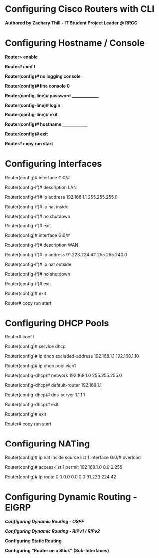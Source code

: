 # Configuring Cisco Routers with CLI 
**Authored by Zachary Thill - IT Student Project Leader @ RRCC**

# Configuring Hostname / Console
**Router> enable**  

**Router# conf t**  

**Router(config)# no logging console**  

**Router(config)# line console 0**

**Router(config-line)# password _____________**

**Router(config-line)# login** 

**Router(config-line)# exit**  

**Router(config)# hostname ____________**  

**Router(config)# exit** 

**Router# copy run start** 

# Configuring Interfaces 

Router(config)# interface Gi0/#  

Router(config-if)# description LAN  

Router(config-if)# ip address 192.168.1.1 255.255.255.0 

Router(config-if)# ip nat inside  

Router(config-if)# no shutdown 

Router(config-if)# exit 

Router(config)# interface Gi0/# 

Router(config-if)# description WAN 

Router(config-if)# ip address 91.223.224.42 255.255.240.0

Router(config-if)# ip nat outside 

Router(config-if)# no shutdown 

Router(config-if)# exit 

Router(config)# exit 

Router# copy run start  

# Configuring DHCP Pools

Router# conf t   

Router(config)# service dhcp 

Router(config)# ip dhcp excluded-address 192.168.1.1 192.168.1.10

Router(config)# ip dhcp pool vlan1 

Router(config-dhcp)# network 192.168.1.0 255.255.255.0 

Router(config-dhcp)# default-router 192.168.1.1 

Router(config-dhcp)# dns-server 1.1.1.1  

Router(config-dhcp)# exit 

Router(config)# exit  

Router# copy run start

# Configuring NATing 

Router(config)# ip nat inside source list 1 interface Gi0/# overload 

Router(config)# access-list 1 permit 192.168.1.0 0.0.0.255

Router(config)# ip route 0.0.0.0 0.0.0.0 91.223.224.42

# Configuring Dynamic Routing - EIGRP 

***Configuring Dynamic Routing - OSPF***  

***Configuring Dynamic Routing - RIPv1 / RIPv2*** 

**Configuring Static Routing** 

**Configuring "Router on a Stick" (Sub-Interfaces)**

